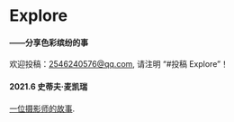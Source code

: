 # Explore

#### ——分享色彩缤纷的事

欢迎投稿：2546240576@qq.com, 请注明  “#投稿 Explore”！





#### 2021.6 史蒂夫·麦凯瑞

[一位摄影师的故事](http://www.360doc.com/content/19/0720/12/7793103_849933739.shtml).

